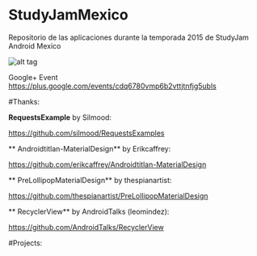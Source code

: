 # StudyJamMexico
Repositorio de las aplicaciones durante la temporada 2015 de StudyJam Android Mexico 



![alt tag](https://lh6.googleusercontent.com/-1zEPpbmmCyI/VNfc8ywrpnI/AAAAAAAAAAA/hFEvz6AhPUU/w940-h235/event_theme.jpg)

Google+ Event
https://plus.google.com/events/cdq6780vmp6b2vttjtnfjg5ubls

#Thanks:

**RequestsExample** by Silmood: 

https://github.com/silmood/RequestsExamples

** Androidtitlan-MaterialDesign**  by Erikcaffrey:

https://github.com/erikcaffrey/Androidtitlan-MaterialDesign

** PreLollipopMaterialDesign**  by thespianartist:

https://github.com/thespianartist/PreLollipopMaterialDesign

** RecyclerView**  by AndroidTalks (leomindez):

https://github.com/AndroidTalks/RecyclerView

#Projects:

